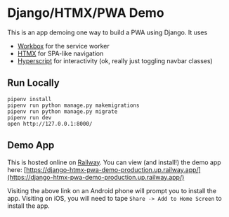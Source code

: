 # Django/HTMX/PWA Demo
This is an app demoing one way to build a PWA using Django. It uses
* [Workbox](https://developer.chrome.com/docs/workbox/) for the service worker
* [HTMX](https://github.com/bigskysoftware/htmx) for SPA-like navigation
* [Hyperscript](https://github.com/bigskysoftware/_hyperscript) for interactivity (ok, really just toggling navbar classes)

## Run Locally
```
pipenv install
pipenv run python manage.py makemigrations
pipenv run python manage.py migrate
pipenv run dev
open http://127.0.0.1:8000/
```

## Demo App
This is hosted online on [Railway](https://railway.app). You can view (and install!) the demo app here: [https://django-htmx-pwa-demo-production.up.railway.app/](https://django-htmx-pwa-demo-production.up.railway.app/)

Visiting the above link on an Android phone will prompt you to install the app. Visiting on iOS, you will need to tape `Share -> Add to Home Screen` to install the app.